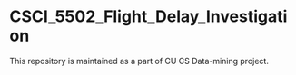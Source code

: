 # CSCI_5502_Flight_Delay_Investigation

This repository is maintained as a part of CU CS Data-mining project.
